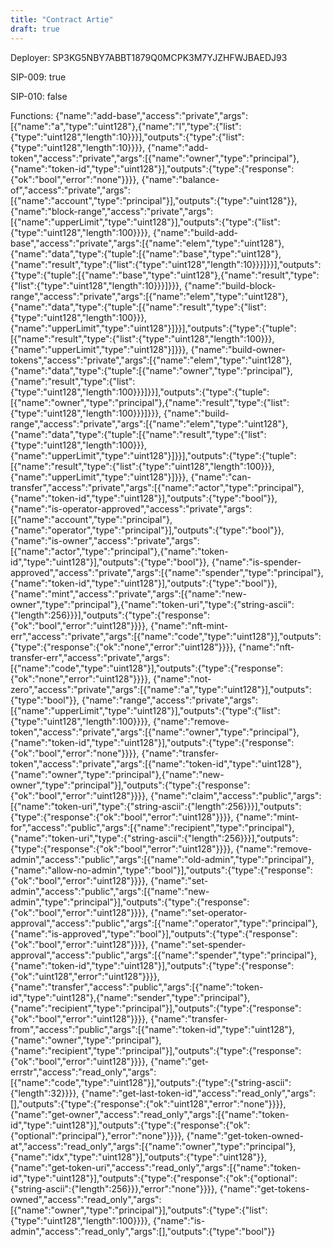 ```yaml
---
title: "Contract Artie"
draft: true
---
```

Deployer: SP3KG5NBY7ABBT1879Q0MCPK3M7YJZHFWJBAEDJ93

SIP-009: true

SIP-010: false

Functions:
{"name":"add-base","access":"private","args":[{"name":"a","type":"uint128"},{"name":"l","type":{"list":{"type":"uint128","length":10}}}],"outputs":{"type":{"list":{"type":"uint128","length":10}}}}, {"name":"add-token","access":"private","args":[{"name":"owner","type":"principal"},{"name":"token-id","type":"uint128"}],"outputs":{"type":{"response":{"ok":"bool","error":"none"}}}}, {"name":"balance-of","access":"private","args":[{"name":"account","type":"principal"}],"outputs":{"type":"uint128"}}, {"name":"block-range","access":"private","args":[{"name":"upperLimit","type":"uint128"}],"outputs":{"type":{"list":{"type":"uint128","length":100}}}}, {"name":"build-add-base","access":"private","args":[{"name":"elem","type":"uint128"},{"name":"data","type":{"tuple":[{"name":"base","type":"uint128"},{"name":"result","type":{"list":{"type":"uint128","length":10}}}]}}],"outputs":{"type":{"tuple":[{"name":"base","type":"uint128"},{"name":"result","type":{"list":{"type":"uint128","length":10}}}]}}}, {"name":"build-block-range","access":"private","args":[{"name":"elem","type":"uint128"},{"name":"data","type":{"tuple":[{"name":"result","type":{"list":{"type":"uint128","length":100}}},{"name":"upperLimit","type":"uint128"}]}}],"outputs":{"type":{"tuple":[{"name":"result","type":{"list":{"type":"uint128","length":100}}},{"name":"upperLimit","type":"uint128"}]}}}, {"name":"build-owner-tokens","access":"private","args":[{"name":"elem","type":"uint128"},{"name":"data","type":{"tuple":[{"name":"owner","type":"principal"},{"name":"result","type":{"list":{"type":"uint128","length":100}}}]}}],"outputs":{"type":{"tuple":[{"name":"owner","type":"principal"},{"name":"result","type":{"list":{"type":"uint128","length":100}}}]}}}, {"name":"build-range","access":"private","args":[{"name":"elem","type":"uint128"},{"name":"data","type":{"tuple":[{"name":"result","type":{"list":{"type":"uint128","length":100}}},{"name":"upperLimit","type":"uint128"}]}}],"outputs":{"type":{"tuple":[{"name":"result","type":{"list":{"type":"uint128","length":100}}},{"name":"upperLimit","type":"uint128"}]}}}, {"name":"can-transfer","access":"private","args":[{"name":"actor","type":"principal"},{"name":"token-id","type":"uint128"}],"outputs":{"type":"bool"}}, {"name":"is-operator-approved","access":"private","args":[{"name":"account","type":"principal"},{"name":"operator","type":"principal"}],"outputs":{"type":"bool"}}, {"name":"is-owner","access":"private","args":[{"name":"actor","type":"principal"},{"name":"token-id","type":"uint128"}],"outputs":{"type":"bool"}}, {"name":"is-spender-approved","access":"private","args":[{"name":"spender","type":"principal"},{"name":"token-id","type":"uint128"}],"outputs":{"type":"bool"}}, {"name":"mint","access":"private","args":[{"name":"new-owner","type":"principal"},{"name":"token-uri","type":{"string-ascii":{"length":256}}}],"outputs":{"type":{"response":{"ok":"bool","error":"uint128"}}}}, {"name":"nft-mint-err","access":"private","args":[{"name":"code","type":"uint128"}],"outputs":{"type":{"response":{"ok":"none","error":"uint128"}}}}, {"name":"nft-transfer-err","access":"private","args":[{"name":"code","type":"uint128"}],"outputs":{"type":{"response":{"ok":"none","error":"uint128"}}}}, {"name":"not-zero","access":"private","args":[{"name":"a","type":"uint128"}],"outputs":{"type":"bool"}}, {"name":"range","access":"private","args":[{"name":"upperLimit","type":"uint128"}],"outputs":{"type":{"list":{"type":"uint128","length":100}}}}, {"name":"remove-token","access":"private","args":[{"name":"owner","type":"principal"},{"name":"token-id","type":"uint128"}],"outputs":{"type":{"response":{"ok":"bool","error":"none"}}}}, {"name":"transfer-token","access":"private","args":[{"name":"token-id","type":"uint128"},{"name":"owner","type":"principal"},{"name":"new-owner","type":"principal"}],"outputs":{"type":{"response":{"ok":"bool","error":"uint128"}}}}, {"name":"claim","access":"public","args":[{"name":"token-uri","type":{"string-ascii":{"length":256}}}],"outputs":{"type":{"response":{"ok":"bool","error":"uint128"}}}}, {"name":"mint-for","access":"public","args":[{"name":"recipient","type":"principal"},{"name":"token-uri","type":{"string-ascii":{"length":256}}}],"outputs":{"type":{"response":{"ok":"bool","error":"uint128"}}}}, {"name":"remove-admin","access":"public","args":[{"name":"old-admin","type":"principal"},{"name":"allow-no-admin","type":"bool"}],"outputs":{"type":{"response":{"ok":"bool","error":"uint128"}}}}, {"name":"set-admin","access":"public","args":[{"name":"new-admin","type":"principal"}],"outputs":{"type":{"response":{"ok":"bool","error":"uint128"}}}}, {"name":"set-operator-approval","access":"public","args":[{"name":"operator","type":"principal"},{"name":"is-approved","type":"bool"}],"outputs":{"type":{"response":{"ok":"bool","error":"uint128"}}}}, {"name":"set-spender-approval","access":"public","args":[{"name":"spender","type":"principal"},{"name":"token-id","type":"uint128"}],"outputs":{"type":{"response":{"ok":"uint128","error":"uint128"}}}}, {"name":"transfer","access":"public","args":[{"name":"token-id","type":"uint128"},{"name":"sender","type":"principal"},{"name":"recipient","type":"principal"}],"outputs":{"type":{"response":{"ok":"bool","error":"uint128"}}}}, {"name":"transfer-from","access":"public","args":[{"name":"token-id","type":"uint128"},{"name":"owner","type":"principal"},{"name":"recipient","type":"principal"}],"outputs":{"type":{"response":{"ok":"bool","error":"uint128"}}}}, {"name":"get-errstr","access":"read_only","args":[{"name":"code","type":"uint128"}],"outputs":{"type":{"string-ascii":{"length":32}}}}, {"name":"get-last-token-id","access":"read_only","args":[],"outputs":{"type":{"response":{"ok":"uint128","error":"none"}}}}, {"name":"get-owner","access":"read_only","args":[{"name":"token-id","type":"uint128"}],"outputs":{"type":{"response":{"ok":{"optional":"principal"},"error":"none"}}}}, {"name":"get-token-owned-at","access":"read_only","args":[{"name":"owner","type":"principal"},{"name":"idx","type":"uint128"}],"outputs":{"type":"uint128"}}, {"name":"get-token-uri","access":"read_only","args":[{"name":"token-id","type":"uint128"}],"outputs":{"type":{"response":{"ok":{"optional":{"string-ascii":{"length":256}}},"error":"none"}}}}, {"name":"get-tokens-owned","access":"read_only","args":[{"name":"owner","type":"principal"}],"outputs":{"type":{"list":{"type":"uint128","length":100}}}}, {"name":"is-admin","access":"read_only","args":[],"outputs":{"type":"bool"}}
